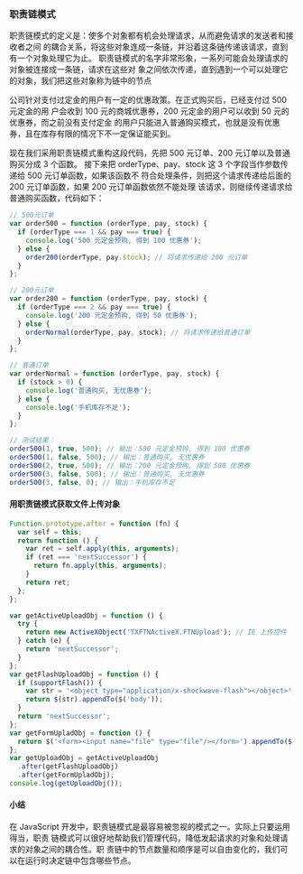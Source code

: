 ### 职责链模式

职责链模式的定义是：使多个对象都有机会处理请求，从而避免请求的发送者和接收者之间
的耦合关系，将这些对象连成一条链，并沿着这条链传递该请求，直到有一个对象处理它为止。
职责链模式的名字非常形象，一系列可能会处理请求的对象被连接成一条链，请求在这些对
象之间依次传递，直到遇到一个可以处理它的对象，我们把这些对象称为链中的节点

公司针对支付过定金的用户有一定的优惠政策。在正式购买后，已经支付过 500 元定金的用
户会收到 100 元的商城优惠券，200 元定金的用户可以收到 50 元的优惠券，而之前没有支付定金
的用户只能进入普通购买模式，也就是没有优惠券，且在库存有限的情况下不一定保证能买到。

现在我们采用职责链模式重构这段代码，先把 500 元订单、200 元订单以及普通购买分成 3
个函数。
接下来把 orderType、pay、stock 这 3 个字段当作参数传递给 500 元订单函数，如果该函数不
符合处理条件，则把这个请求传递给后面的 200 元订单函数，如果 200 元订单函数依然不能处理
该请求，则继续传递请求给普通购买函数，代码如下：

```js
// 500元订单
var order500 = function (orderType, pay, stock) {
  if (orderType === 1 && pay === true) {
    console.log('500 元定金预购, 得到 100 优惠券');
  } else {
    order200(orderType, pay.stock); // 将请求传递给 200 元订单
  }
};

// 200元订单
var order200 = function (orderType, pay, stock) {
  if (orderType === 2 && pay === true) {
    console.log('200 元定金预购, 得到 50 优惠券');
  } else {
    orderNormal(orderType, pay, stock); // 将请求传递给普通订单
  }
};

// 普通订单
var orderNormal = function (orderType, pay, stock) {
  if (stock > 0) {
    console.log('普通购买, 无优惠券');
  } else {
    console.log('手机库存不足');
  }
};

// 测试结果：
order500(1, true, 500); // 输出：500 元定金预购, 得到 100 优惠券
order500(1, false, 500); // 输出：普通购买, 无优惠券
order500(2, true, 500); // 输出：200 元定金预购, 得到 500 优惠券
order500(3, false, 500); // 输出：普通购买, 无优惠券
order500(3, false, 0); // 输出：手机库存不足
```

#### 用职责链模式获取文件上传对象

```js
Function.prototype.after = function (fn) {
  var self = this;
  return function () {
    var ret = self.apply(this, arguments);
    if (ret === 'nextSuccessor') {
      return fn.apply(this, arguments);
    }
    return ret;
  };
};

var getActiveUploadObj = function () {
  try {
    return new ActiveXObject('TXFTNActiveX.FTNUpload'); // IE 上传控件
  } catch (e) {
    return 'nextSuccessor';
  }
};
var getFlashUploadObj = function () {
  if (supportFlash()) {
    var str = '<object type="application/x-shockwave-flash"></object>';
    return $(str).appendTo($('body'));
  }
  return 'nextSuccessor';
};
var getFormUpladObj = function () {
  return $('<form><input name="file" type="file"/></form>').appendTo($('body'));
};
var getUploadObj = getActiveUploadObj
  .after(getFlashUploadObj)
  .after(getFormUpladObj);
console.log(getUploadObj());
```

#### 小结

在 JavaScript 开发中，职责链模式是最容易被忽视的模式之一。实际上只要运用得当，职责
链模式可以很好地帮助我们管理代码，降低发起请求的对象和处理请求的对象之间的耦合性。职
责链中的节点数量和顺序是可以自由变化的，我们可以在运行时决定链中包含哪些节点。

